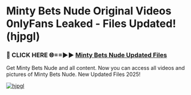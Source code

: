 # Minty Bets Nude Original Videos 0nlyFans Leaked - Files Updated! (hjpgl)

<h3>🔴 CLICK HERE 🌐==►► <a href="https://tinyurl.com/y5r63du9" rel="nofollow">Minty Bets Nude Updated Files</a></h3>

Get Minty Bets Nude and all content. Now you can access all videos and pictures of Minty Bets Nude. New Updated Files 2025!

[![hjpgl](https://i.imgur.com/UVo9nyh.gif)](https://tinyurl.com/y5r63du9)